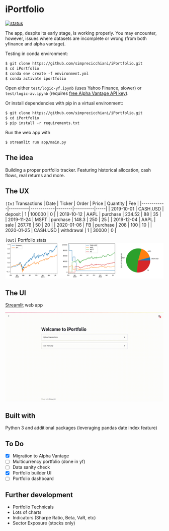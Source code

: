 # iPortfolio

[![status](https://img.shields.io/badge/Status-Alpha-yellow)](/)

The app, despite its early stage, is working properly. You may encounter, however, issues where datasets are incomplete or wrong (from both yfinance and alpha vantage).

Testing in conda environment:
```
$ git clone https://github.com/simprecicchiani/iPortfolio.git
$ cd iPortfolio
$ conda env create -f environment.yml
$ conda activate iportfolio
```

Open either `test/logic-yf.ipynb` (uses Yahoo Finance, slower) or `test/logic-av.ipynb` (requires [free Alpha Vantage API key](https://www.alphavantage.co/support/#api-key)).

Or install dependencies with pip in a virtual environment:
```
$ git clone https://github.com/simprecicchiani/iPortfolio.git
$ cd iPortfolio
$ pip install -r requirements.txt
```

Run the web app with
```
$ streamlit run app/main.py
```

## The idea

Building a proper portfolio tracker. Featuring historical allocation, cash flows, real returns and more.

## The UX

`[In]` Transactions
| Date       | Ticker   | Order      | Price  | Quantity | Fee |
|------------|----------|------------|--------|----------|-----|
| 2019-10-01 | CASH.USD | deposit    | 1      | 100000   | 0   |
| 2019-10-12 | AAPL     | purchase   | 234.52 | 88       | 35  |
| 2019-11-24 | MSFT     | purchase   | 148.3  | 250      | 25  |
| 2019-12-04 | AAPL     | sale       | 267.76 | 50       | 20  |
| 2020-01-06 | FB       | purchase   | 208    | 100      | 10  |
| 2020-01-25 | CASH.USD | withdrawal | 1      | 30000    | 0   |

`[Out]` Portfolio stats
![](/images/performance-sample.png)

## The UI

[Streamlit](https://streamlit.io) web app

![iPortfolio transaction builder UI](/images/transaction-builder.gif)

## Built with

Python 3 and additional packages (leveraging pandas date index feature)

## To Do

- [x] Migration to Alpha Vantage
- [ ] Multicurrency portfolio (done in yf)
- [ ] Data sanity check
- [x] Portfolio builder UI
- [ ] Portfolio dashboard

## Further development

- Portfolio Technicals
- Lots of charts
- Indicators (Sharpe Ratio, Beta, VaR, etc)
- Sector Exposure (stocks only)